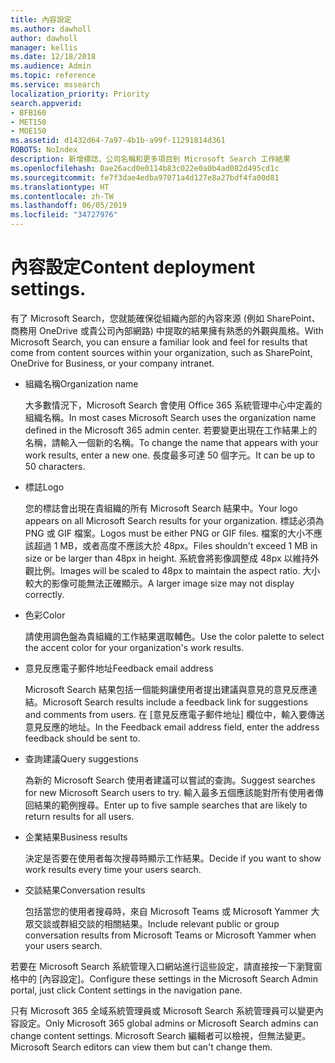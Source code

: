 ```yaml
---
title: 內容設定
ms.author: dawholl
author: dawholl
manager: kellis
ms.date: 12/18/2018
ms.audience: Admin
ms.topic: reference
ms.service: mssearch
localization_priority: Priority
search.appverid:
- BFB160
- MET150
- MOE150
ms.assetid: d1432d64-7a97-4b1b-a99f-11291814d361
ROBOTS: NoIndex
description: 新增標誌、公司名稱和更多項目到 Microsoft Search 工作結果
ms.openlocfilehash: 0ae26acd0e0114b83c022e0a0b4ad082d495cd1c
ms.sourcegitcommit: fe7f3dae4edba97071a4d127e8a27bdf4fa00d81
ms.translationtype: HT
ms.contentlocale: zh-TW
ms.lasthandoff: 06/05/2019
ms.locfileid: "34727976"
---
```

# <a name="content-settings"></a><span data-ttu-id="ec0a7-103">內容設定</span><span class="sxs-lookup"><span data-stu-id="ec0a7-103">Content deployment settings.</span></span>

 
<span data-ttu-id="ec0a7-104">有了 Microsoft Search，您就能確保從組織內部的內容來源 (例如 SharePoint、商務用 OneDrive 或貴公司內部網路) 中提取的結果擁有熟悉的外觀與風格。</span><span class="sxs-lookup"><span data-stu-id="ec0a7-104">With Microsoft Search, you can ensure a familiar look and feel for results that come from content sources within your organization, such as SharePoint, OneDrive for Business, or your company intranet.</span></span> 
  
- <span data-ttu-id="ec0a7-105">組織名稱</span><span class="sxs-lookup"><span data-stu-id="ec0a7-105">Organization name</span></span>
    
    <span data-ttu-id="ec0a7-106">大多數情況下，Microsoft Search 會使用 Office 365 系統管理中心中定義的組織名稱。</span><span class="sxs-lookup"><span data-stu-id="ec0a7-106">In most cases Microsoft Search uses the organization name defined in the Microsoft 365 admin center.</span></span> <span data-ttu-id="ec0a7-107">若要變更出現在工作結果上的名稱，請輸入一個新的名稱。</span><span class="sxs-lookup"><span data-stu-id="ec0a7-107">To change the name that appears with your work results, enter a new one.</span></span> <span data-ttu-id="ec0a7-108">長度最多可達 50 個字元。</span><span class="sxs-lookup"><span data-stu-id="ec0a7-108">It can be up to 50 characters.</span></span>
    
- <span data-ttu-id="ec0a7-109">標誌</span><span class="sxs-lookup"><span data-stu-id="ec0a7-109">Logo</span></span>
    
    <span data-ttu-id="ec0a7-110">您的標誌會出現在貴組織的所有 Microsoft Search 結果中。</span><span class="sxs-lookup"><span data-stu-id="ec0a7-110">Your logo appears on all Microsoft Search results for your organization.</span></span> <span data-ttu-id="ec0a7-111">標誌必須為 PNG 或 GIF 檔案。</span><span class="sxs-lookup"><span data-stu-id="ec0a7-111">Logos must be either PNG or GIF files.</span></span> <span data-ttu-id="ec0a7-112">檔案的大小不應該超過 1 MB，或者高度不應該大於 48px。</span><span class="sxs-lookup"><span data-stu-id="ec0a7-112">Files shouldn't exceed 1 MB in size or be larger than 48px in height.</span></span> <span data-ttu-id="ec0a7-113">系統會將影像調整成 48px 以維持外觀比例。</span><span class="sxs-lookup"><span data-stu-id="ec0a7-113">Images will be scaled to 48px to maintain the aspect ratio.</span></span> <span data-ttu-id="ec0a7-114">大小較大的影像可能無法正確顯示。</span><span class="sxs-lookup"><span data-stu-id="ec0a7-114">A larger image size may not display correctly.</span></span>
    
- <span data-ttu-id="ec0a7-115">色彩</span><span class="sxs-lookup"><span data-stu-id="ec0a7-115">Color</span></span>
    
    <span data-ttu-id="ec0a7-116">請使用調色盤為貴組織的工作結果選取輔色。</span><span class="sxs-lookup"><span data-stu-id="ec0a7-116">Use the color palette to select the accent color for your organization's work results.</span></span>
    
- <span data-ttu-id="ec0a7-117">意見反應電子郵件地址</span><span class="sxs-lookup"><span data-stu-id="ec0a7-117">Feedback email address</span></span>
    
    <span data-ttu-id="ec0a7-118">Microsoft Search 結果包括一個能夠讓使用者提出建議與意見的意見反應連結。</span><span class="sxs-lookup"><span data-stu-id="ec0a7-118">Microsoft Search results include a feedback link for suggestions and comments from users.</span></span> <span data-ttu-id="ec0a7-119">在 [意見反應電子郵件地址] 欄位中，輸入要傳送意見反應的地址。</span><span class="sxs-lookup"><span data-stu-id="ec0a7-119">In the Feedback email address field, enter the address feedback should be sent to.</span></span>
    
- <span data-ttu-id="ec0a7-120">查詢建議</span><span class="sxs-lookup"><span data-stu-id="ec0a7-120">Query suggestions</span></span>
    
    <span data-ttu-id="ec0a7-121">為新的 Microsoft Search 使用者建議可以嘗試的查詢。</span><span class="sxs-lookup"><span data-stu-id="ec0a7-121">Suggest searches for new Microsoft Search users to try.</span></span> <span data-ttu-id="ec0a7-122">輸入最多五個應該能對所有使用者傳回結果的範例搜尋。</span><span class="sxs-lookup"><span data-stu-id="ec0a7-122">Enter up to five sample searches that are likely to return results for all users.</span></span>
    
- <span data-ttu-id="ec0a7-123">企業結果</span><span class="sxs-lookup"><span data-stu-id="ec0a7-123">Business results</span></span>
    
    <span data-ttu-id="ec0a7-124">決定是否要在使用者每次搜尋時顯示工作結果。</span><span class="sxs-lookup"><span data-stu-id="ec0a7-124">Decide if you want to show work results every time your users search.</span></span>
    
- <span data-ttu-id="ec0a7-125">交談結果</span><span class="sxs-lookup"><span data-stu-id="ec0a7-125">Conversation results</span></span>
    
    <span data-ttu-id="ec0a7-126">包括當您的使用者搜尋時，來自 Microsoft Teams 或 Microsoft Yammer 大眾交談或群組交談的相關結果。</span><span class="sxs-lookup"><span data-stu-id="ec0a7-126">Include relevant public or group conversation results from Microsoft Teams or Microsoft Yammer when your users search.</span></span>
    
<span data-ttu-id="ec0a7-127">若要在 Microsoft Search 系統管理入口網站進行這些設定，請直接按一下瀏覽窗格中的 [內容設定]。</span><span class="sxs-lookup"><span data-stu-id="ec0a7-127">Configure these settings in the Microsoft Search Admin portal, just click Content settings in the navigation pane.</span></span>
  
<span data-ttu-id="ec0a7-128">只有 Microsoft 365 全域系統管理員或 Microsoft Search 系統管理員可以變更內容設定。</span><span class="sxs-lookup"><span data-stu-id="ec0a7-128">Only Microsoft 365 global admins or Microsoft Search admins can change content settings.</span></span> <span data-ttu-id="ec0a7-129">Microsoft Search 編輯者可以檢視，但無法變更。</span><span class="sxs-lookup"><span data-stu-id="ec0a7-129">Microsoft Search editors can view them but can't change them.</span></span>


